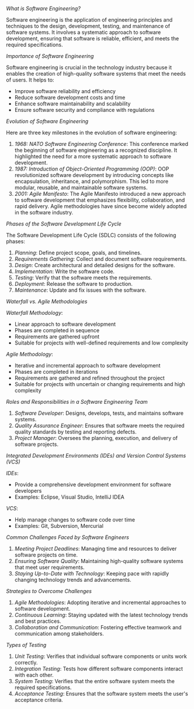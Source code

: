 

*What is Software Engineering?*

Software engineering is the application of engineering principles and techniques to the design, development, testing, and maintenance of software systems. It involves a systematic approach to software development, ensuring that software is reliable, efficient, and meets the required specifications.

*Importance of Software Engineering*

Software engineering is crucial in the technology industry because it enables the creation of high-quality software systems that meet the needs of users. It helps to:

- Improve software reliability and efficiency
- Reduce software development costs and time
- Enhance software maintainability and scalability
- Ensure software security and compliance with regulations

*Evolution of Software Engineering*

Here are three key milestones in the evolution of software engineering:

1. *1968: NATO Software Engineering Conference*: This conference marked the beginning of software engineering as a recognized discipline. It highlighted the need for a more systematic approach to software development.
2. *1987: Introduction of Object-Oriented Programming (OOP)*: OOP revolutionized software development by introducing concepts like encapsulation, inheritance, and polymorphism. This led to more modular, reusable, and maintainable software systems.
3. *2001: Agile Manifesto*: The Agile Manifesto introduced a new approach to software development that emphasizes flexibility, collaboration, and rapid delivery. Agile methodologies have since become widely adopted in the software industry.

*Phases of the Software Development Life Cycle*

The Software Development Life Cycle (SDLC) consists of the following phases:

1. *Planning*: Define project scope, goals, and timelines.
2. *Requirements Gathering*: Collect and document software requirements.
3. *Design*: Create architectural and detailed designs for the software.
4. *Implementation*: Write the software code.
5. *Testing*: Verify that the software meets the requirements.
6. *Deployment*: Release the software to production.
7. *Maintenance*: Update and fix issues with the software.

*Waterfall vs. Agile Methodologies*

*Waterfall Methodology*:

- Linear approach to software development
- Phases are completed in sequence
- Requirements are gathered upfront
- Suitable for projects with well-defined requirements and low complexity

*Agile Methodology*:

- Iterative and incremental approach to software development
- Phases are completed in iterations
- Requirements are gathered and refined throughout the project
- Suitable for projects with uncertain or changing requirements and high complexity

*Roles and Responsibilities in a Software Engineering Team*

1. *Software Developer*: Designs, develops, tests, and maintains software systems.
2. *Quality Assurance Engineer*: Ensures that software meets the required quality standards by testing and reporting defects.
3. *Project Manager*: Oversees the planning, execution, and delivery of software projects.

*Integrated Development Environments (IDEs) and Version Control Systems (VCS)*

*IDEs*:

- Provide a comprehensive development environment for software developers
- Examples: Eclipse, Visual Studio, IntelliJ IDEA

*VCS*:

- Help manage changes to software code over time
- Examples: Git, Subversion, Mercurial

*Common Challenges Faced by Software Engineers*

1. *Meeting Project Deadlines*: Managing time and resources to deliver software projects on time.
2. *Ensuring Software Quality*: Maintaining high-quality software systems that meet user requirements.
3. *Staying Up-to-Date with Technology*: Keeping pace with rapidly changing technology trends and advancements.

*Strategies to Overcome Challenges*

1. *Agile Methodologies*: Adopting iterative and incremental approaches to software development.
2. *Continuous Learning*: Staying updated with the latest technology trends and best practices.
3. *Collaboration and Communication*: Fostering effective teamwork and communication among stakeholders.

*Types of Testing*

1. *Unit Testing*: Verifies that individual software components or units work correctly.
2. *Integration Testing*: Tests how different software components interact with each other.
3. *System Testing*: Verifies that the entire software system meets the required specifications.
4. *Acceptance Testing*: Ensures that the software system meets the user's acceptance criteria.
